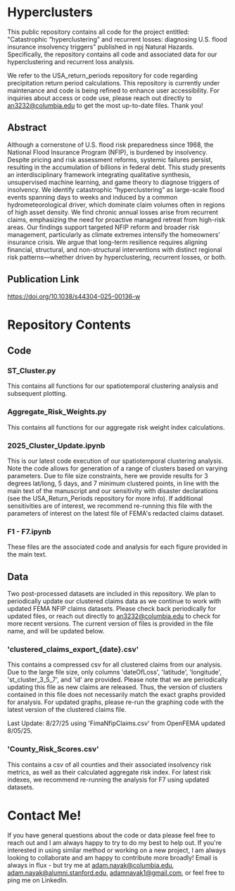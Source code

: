 # Hyperclusters

This public repository contains all code for the project entitled: "Catastrophic “hyperclustering” and recurrent losses: diagnosing U.S. flood insurance insolvency triggers" published in npj Natural Hazards. Specifically, the repository contains all code and associated data for our hyperclustering and recurrent loss analysis. 

We refer to the USA_return_periods repository for code regarding precipitation return period calculations. This repository is currently under maintenance and code is being refined to enhance user accessibility. For inquiries about access or code use, please reach out directly to an3232@columbia.edu to get the most up-to-date files. Thank you!

## Abstract
Although a cornerstone of U.S. flood risk preparedness since 1968, the National Flood Insurance Program (NFIP), is burdened by insolvency. Despite pricing and risk assessment reforms, systemic failures persist, resulting in the accumulation of billions in federal debt. This study presents an interdisciplinary framework integrating qualitative synthesis, unsupervised machine learning, and game theory to diagnose triggers of insolvency. We identify catastrophic “hyperclustering” as large-scale flood events spanning days to weeks and induced by a common hydrometeorological driver, which dominate claim volumes often in regions of high asset density. We find chronic annual losses arise from recurrent claims, emphasizing the need for proactive managed retreat from high-risk areas. Our findings support targeted NFIP reform and broader risk management, particularly as climate extremes intensify the homeowners’ insurance crisis. We argue that long-term resilience requires aligning financial, structural, and non-structural interventions with distinct regional risk patterns—whether driven by hyperclustering, recurrent losses, or both.

## Publication Link
https://doi.org/10.1038/s44304-025-00136-w

# Repository Contents

## Code

### ST_Cluster.py
This contains all functions for our spatiotemporal clustering analysis and subsequent plotting.

### Aggregate_Risk_Weights.py
This contains all functions for our aggregate risk weight index calculations.

### 2025_Cluster_Update.ipynb
This is our latest code execution of our spatiotemporal clustering analysis. Note the code allows for generation of a range of clusters based on varying parameters. Due to file size constraints, here we provide results for 3 degrees lat/long, 5 days, and 7 minimum clustered points, in line with the main text of the manuscript and our sensitivity with disaster declarations (see the USA_Return_Periods repository for more info). If additional sensitivities are of interest, we recommend re-running this file with the parameters of interest on the latest file of FEMA's redacted claims dataset. 

### F1 - F7.ipynb
These files are the associated code and analysis for each figure provided in the main text.

## Data
Two post-processed datasets are included in this repository. We plan to periodically update our clustered claims data  as we continue to work with updated FEMA NFIP claims datasets. Please check back periodically for updated files, or reach out directly to an3232@columbia.edu to check for more recent versions. The current version of files is provided in the file name, and will be updated below.

### 'clustered_claims_export_{date}.csv'
This contains a compressed csv for all clustered claims from our analysis. Due to the large file size, only columns 'dateOfLoss', 'latitude', 'longitude', 'st_cluster_3_5_7', and 'id' are provided. Please note that we are periodically updating this file as new claims are released. Thus, the version of clusters contained in this file does not necessarily match the exact graphs provided for analysis. For updated graphs, please re-run the graphing code with the latest version of the clustered claims file.

Last Update: 8/27/25 using 'FimaNfipClaims.csv' from OpenFEMA updated 8/05/25.

### 'County_Risk_Scores.csv'
This contains a csv of all counties and their associated insolvency risk metrics, as well as their calculated aggregate risk index. For latest risk indexes, we recommend re-running the analysis for F7 using updated datasets.

# Contact Me!
If you have general questions about the code or data please feel free to reach out and I am always happy to try to do my best to help out. If you're interested in using similar method or working on a new project, I am always looking to collaborate and am happy to contribute more broadly! Email is always in flux - but try me at adam.nayak@columbia.edu, adam.nayak@alumni.stanford.edu, adamnayak1@gmail.com, or feel free to ping me on LinkedIn.
